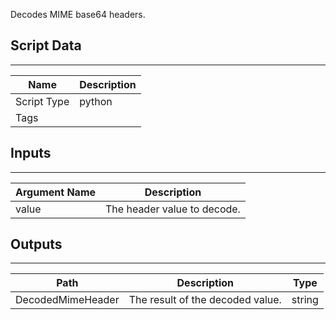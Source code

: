 Decodes MIME base64 headers.

## Script Data

---

| **Name** | **Description** |
| --- | --- |
| Script Type | python |
| Tags |  |


## Inputs

---

| **Argument Name** | **Description** |
| --- | --- |
| value | The header value to decode. |

## Outputs

---

| **Path** | **Description** | **Type** |
| --- | --- | --- |
| DecodedMimeHeader | The result of the decoded value. | string |
